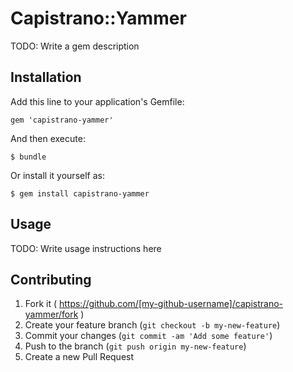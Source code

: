 # Capistrano::Yammer

TODO: Write a gem description

## Installation

Add this line to your application's Gemfile:

    gem 'capistrano-yammer'

And then execute:

    $ bundle

Or install it yourself as:

    $ gem install capistrano-yammer

## Usage

TODO: Write usage instructions here

## Contributing

1. Fork it ( https://github.com/[my-github-username]/capistrano-yammer/fork )
2. Create your feature branch (`git checkout -b my-new-feature`)
3. Commit your changes (`git commit -am 'Add some feature'`)
4. Push to the branch (`git push origin my-new-feature`)
5. Create a new Pull Request
